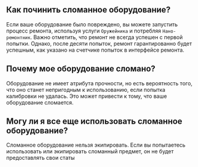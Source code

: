 ## Как починить сломанное оборудование?

Если ваше оборудование было повреждено, вы можете запустить процесс ремонта, используя услуги `Оружейника` и потребляя `Нано-ремонтник`. Важно отметить, что ремонт не всегда успешен с первой попытки. Однако, после десяти попыток, ремонт гарантированно будет успешным, как указано на счетчике попыток в интерфейсе ремонта.

## Почему мое оборудование сломано?

Оборудование не имеет атрибута прочности, но есть вероятность того, что оно станет непригодным к использованию, если попытка калибровки не удалась. Это может привести к тому, что ваше оборудование сломается.

## Могу ли я все еще использовать сломанное оборудование?

Сломанное оборудование нельзя экипировать. Если вы попытаетесь использовать или экипировать сломанный предмет, он не будет предоставлять свои статы
